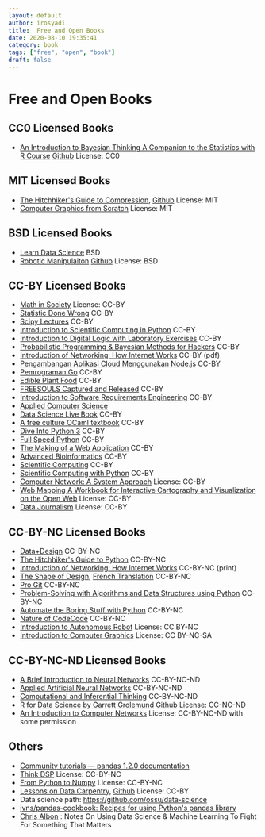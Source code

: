 ```yaml
---
layout: default
author: irosyadi
title:  Free and Open Books
date: 2020-08-10 19:35:41
category: book
tags: ["free", "open", "book"]
draft: false
---
```


# Free and Open Books

## CC0 Licensed Books
- [An Introduction to Bayesian Thinking A Companion to the Statistics with R Course](https://statswithr.github.io/book/) [Github](https://github.com/StatsWithR/book) License: CC0

## MIT Licensed Books
- [The Hitchhiker's Guide to Compression](https://go-compression.github.io/), [Github](https://github.com/go-compression/go-compression.github.io) License: MIT
- [Computer Graphics from Scratch](https://www.gabrielgambetta.com/computer-graphics-from-scratch/introduction.html) License: MIT

## BSD Licensed Books
- [Learn Data Science](https://github.com/nborwankar/LearnDataScience) BSD
- [Robotic Manipulaiton](https://manipulation.csail.mit.edu/) [Github](https://github.com/RussTedrake/manipulation) License: BSD

## CC-BY Licensed Books
- [Math in Society](https://www.opentextbookstore.com/mathinsociety/) License: CC-BY
- [Statistic Done Wrong](https://www.statisticsdonewrong.com/) CC-BY
- [Scipy Lectures](https://scipy-lectures.org/) CC-BY
- [Introduction to Scientific Computing in Python](https://github.com/jrjohansson/scientific-python-lectures) CC-BY
- [Introduction to Digital Logic with Laboratory Exercises](https://www.freetechbooks.com/introduction-to-digital-logic-with-laboratory-exercises-t1318.html) CC-BY
- [Probabilistic Programming & Bayesian Methods for Hackers](https://camdavidsonpilon.github.io/Probabilistic-Programming-and-Bayesian-Methods-for-Hackers/) CC-BY
- [Introduction of Networking: How Internet Works](https://www.net-intro.com/) CC-BY (pdf)
- [Pengambangan Aplikasi Cloud Menggunakan Node.js](https://github.com/bpdp/buku-cloud-nodejs) CC-BY
- [Pemrograman Go](https://github.com/wi-rg/buku--go-cloud) CC-BY
- [Edible Plant Food](https://github.com/projeduc/edible-plants-book) CC-BY
- [FREESOULS Captured and Released](https://github.com/freesouls-cc/freesouls.cc) CC-BY
- [Introduction to Software Requirements Engineering](https://github.com/lunduniversity/reqeng-book) CC-BY
- [Applied Computer Science](https://github.com/wjholden/Applied-Computer-Science)
- [Data Science Live Book](https://github.com/pablo14/data-science-live-book) CC-BY
- [A free culture OCaml textbook](https://ocaml-book.baturin.org/) CC-BY
- [Dive Into Python 3](https://diveintopython3.net/) CC-BY
- [Full Speed Python](https://github.com/joaoventura/full-speed-python/releases/) CC-BY
- [The Making of a Web Application](https://odinuv.cz/) CC-BY
- [Advanced Bioinformatics](https://github.com/ThorntonLab/ComputerSkills4GradStudents) CC-BY
- [Scientific Computing](https://www.math.ust.hk/~machas/scientific-computing.pdf) CC-BY
- [Scientific Computing with Python](https://github.com/jrjohansson/scientific-python-lectures) CC-BY
- [Computer Network: A System Approach](https://www.systemsapproach.org/book.html) License: CC-BY
- [Web Mapping A Workbook for Interactive Cartography and Visualization on the Open Web](https://github.com/uwcartlab/webmapping) License: CC-BY
- [Data Journalism](https://datajournalism.com/) License: CC-BY

## CC-BY-NC Licensed Books
- [Data+Design](https://github.com/infoactive/data-design/) CC-BY-NC
- [The Hitchhiker's Guide to Python](https://docs.python-guide.org/) CC-BY-NC
- [Introduction of Networking: How Internet Works](https://www.net-intro.com/) CC-BY-NC (print)
- [The Shape of Design](https://shapeofdesignbook.com/), [French Translation](https://github.com/eric-brechemier/the-shape-of-design-french-translation) CC-BY-NC
- [Pro Git](https://git-scm.com/book/en/v2) CC-BY-NC
- [Problem-Solving with Algorithms and Data Structures using Python](https://runestone.academy/runestone/books/published/pythonds/index.html) CC-BY-NC
- [Automate the Boring Stuff with Python](https://automatetheboringstuff.com/) CC-BY-NC
- [Nature of Code](https://natureofcode.com/book/)[Code](https://github.com/nature-of-code) CC-BY-NC
- [Introduction to Autonomous Robot](https://github.com/correll/Introduction-to-Autonomous-Robots) License: CC BY-NC
- [Introduction to Computer Graphics](https://math.hws.edu/graphicsbook/) License: CC BY-NC-SA

## CC-BY-NC-ND Licensed Books
- [A Brief Introduction to Neural Networks](https://www.dkriesel.com/en/science/neural_networks) CC-BY-NC-ND
- [Applied Artificial Neural Networks](https://www.mdpi.com/books/pdfview/book/236) CC-BY-NC-ND
- [Computational and Inferential Thinking](https://www.inferentialthinking.com/chapters/intro) CC-BY-NC-ND
- [R for Data Science by Garrett Grolemund](https://r4ds.had.co.nz/) [Github](https://github.com/hadley/r4ds) License: CC-NC-ND
- [An Introduction to Computer Networks](https://intronetworks.cs.luc.edu/) License: CC-BY-NC-ND with some permission

## Others
* [Community tutorials — pandas 1.2.0 documentation](https://pandas.pydata.org/docs/getting_started/tutorials.html)
* [Think DSP](https://greenteapress.com/thinkdsp/html/index.html) License: CC-BY-NC
* [From Python to Numpy](https://www.labri.fr/perso/nrougier/from-python-to-numpy/) License: CC-BY-NC
* [Lessons on Data Carpentry](https://datacarpentry.org/lessons/), [Github](https://github.com/datacarpentry) License: CC-BY
* Data science path: https://github.com/ossu/data-science
* [jvns/pandas-cookbook: Recipes for using Python's pandas library](https://github.com/jvns/pandas-cookbook)
* [Chris Albon](https://chrisalbon.com/) : Notes On Using Data Science & Machine Learning To Fight For Something That Matters
